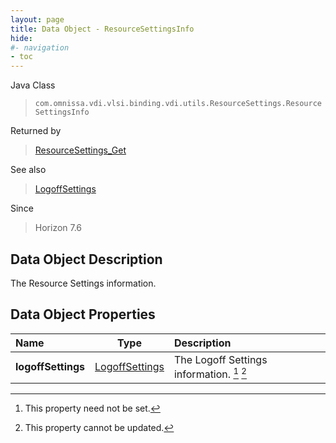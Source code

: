 ```yaml
---
layout: page
title: Data Object - ResourceSettingsInfo
hide:
#- navigation
- toc
---
```






Java Class
> `com.omnissa.vdi.vlsi.binding.vdi.utils.ResourceSettings.ResourceSettingsInfo`

Returned by
> [ResourceSettings_Get](vdi.utils.ResourceSettings.md#get)

See also
> [LogoffSettings](vdi.utils.ResourceSettings.LogoffSettings.md)

Since
> Horizon 7.6


## Data Object Description

The Resource Settings information.

## Data Object Properties

 Name | Type | Description
:---|:---:|:---
**logoffSettings**| [LogoffSettings](vdi.utils.ResourceSettings.LogoffSettings.md)|  The Logoff Settings information. [^1] [^2]
 


 


[^1]: This property need not be set.
[^2]: This property cannot be updated.